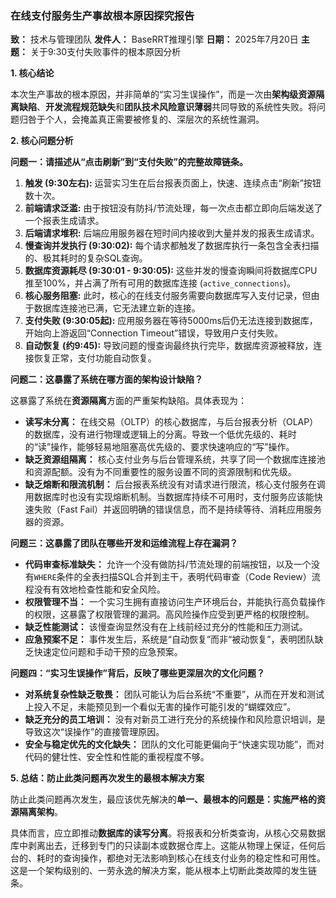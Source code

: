 
### **在线支付服务生产事故根本原因探究报告**

**致：** 技术与管理团队
**发件人：** BaseRRT推理引擎
**日期：** 2025年7月20日
**主题：** 关于9:30支付失败事件的根本原因分析

**1. 核心结论**

本次生产事故的根本原因，并非简单的“实习生误操作”，而是一次由**架构级资源隔离缺陷**、**开发流程规范缺失**和**团队技术风险意识薄弱**共同导致的系统性失败。将问题归咎于个人，会掩盖真正需要被修复的、深层次的系统性漏洞。

**2. 核心问题分析**

**问题一：请描述从“点击刷新”到“支付失败”的完整故障链条。**

1.  **触发 (9:30左右):** 运营实习生在后台报表页面上，快速、连续点击“刷新”按钮数十次。
2.  **前端请求泛滥:** 由于按钮没有防抖/节流处理，每一次点击都立即向后端发送了一个报表生成请求。
3.  **后端请求堆积:** 后端应用服务器在短时间内接收到大量并发的报表生成请求。
4.  **慢查询并发执行 (9:30:02):** 每个请求都触发了数据库执行一条包含全表扫描的、极其耗时的复杂SQL查询。
5.  **数据库资源耗尽 (9:30:01 - 9:30:05):** 这些并发的慢查询瞬间将数据库CPU推至100%，并占满了所有可用的数据库连接 (`active_connections`)。
6.  **核心服务阻塞:** 此时，核心的在线支付服务需要向数据库写入支付记录，但由于数据库连接池已满，它无法建立新的连接。
7.  **支付失败 (9:30:05起):** 应用服务器在等待5000ms后仍无法连接到数据库，开始向上游返回“Connection Timeout”错误，导致用户支付失败。
8.  **自动恢复 (约9:45):** 导致问题的慢查询最终执行完毕，数据库资源被释放，连接恢复正常，支付功能自动恢复。

**问题二：这暴露了系统在哪方面的架构设计缺陷？**

这暴露了系统在**资源隔离**方面的严重架构缺陷。具体表现为：

*   **读写未分离：** 在线交易（OLTP）的核心数据库，与后台报表分析（OLAP）的数据库，没有进行物理或逻辑上的分离。导致一个低优先级的、耗时的“读”操作，能够轻易地阻塞高优先级的、要求快速响应的“写”操作。
*   **缺乏资源组隔离：** 核心支付业务与后台管理系统，共享了同一个数据库连接池和资源配额。没有为不同重要性的服务设置不同的资源限制和优先级。
*   **缺乏熔断和限流机制：** 后台报表系统没有对请求进行限流，核心支付服务在调用数据库时也没有实现熔断机制。当数据库持续不可用时，支付服务应该能快速失败（Fast Fail）并返回明确的错误信息，而不是持续等待、消耗应用服务器的资源。

**问题三：这暴露了团队在哪些开发和运维流程上存在漏洞？**

*   **代码审查标准缺失：** 允许一个没有做防抖/节流处理的前端按钮，以及一个没有`WHERE`条件的全表扫描SQL合并到主干，表明代码审查（Code Review）流程没有有效地检查性能和安全风险。
*   **权限管理不当：** 一个实习生拥有直接访问生产环境后台，并能执行高负载操作的权限，这暴露了权限管理的漏洞。高风险操作应受到更严格的权限控制。
*   **缺乏性能测试：** 该慢查询显然没有在上线前经过充分的性能和压力测试。
*   **应急预案不足：** 事件发生后，系统是“自动恢复”而非“被动恢复”，表明团队缺乏快速定位问题和手动干预的应急预案。

**问题四：“实习生误操作”背后，反映了哪些更深层次的文化问题？**

*   **对系统复杂性缺乏敬畏：** 团队可能认为后台系统“不重要”，从而在开发和测试上投入不足，未能预见到一个看似无害的操作可能引发的“蝴蝶效应”。
*   **缺乏充分的员工培训：** 没有对新员工进行充分的系统操作和风险意识培训，是导致这次“误操作”的直接管理原因。
*   **安全与稳定优先的文化缺失：** 团队的文化可能更偏向于“快速实现功能”，而对代码的健壮性、安全性和性能的重视程度不够。

**5. 总结：防止此类问题再次发生的最根本解决方案**

防止此类问题再次发生，最应该优先解决的**单一、最根本的问题是：实施严格的资源隔离架构**。

具体而言，应立即推动**数据库的读写分离**。将报表和分析类查询，从核心交易数据库中剥离出去，迁移到专门的只读副本或数据仓库上。这能从物理上保证，任何后台的、耗时的查询操作，都绝对无法影响到核心在线支付业务的稳定性和可用性。这是一个架构级别的、一劳永逸的解决方案，能从根本上切断此类故障的发生链条。
